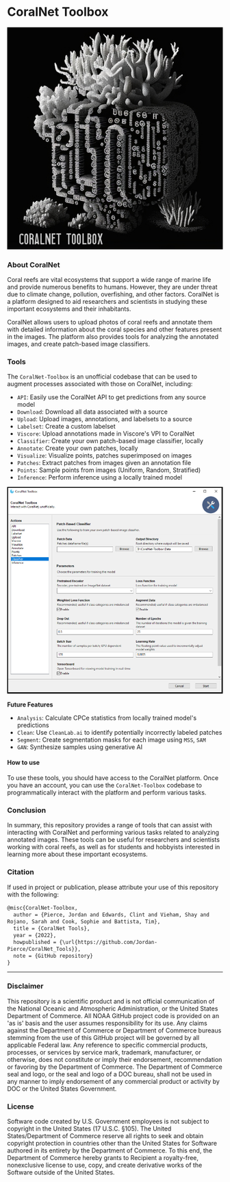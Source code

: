 # CoralNet Toolbox  


<p align="center">
  <img src="./Figures/CoralNet-Toolbox.png" alt="CoralNet-Toolbox">
</p

---

### **About CoralNet**
Coral reefs are vital ecosystems that support a wide range of marine life and provide numerous 
benefits to humans. However, they are under threat due to climate change, pollution, overfishing, 
and other factors. CoralNet is a platform designed to aid researchers and scientists in studying 
these important ecosystems and their inhabitants.

CoralNet allows users to upload photos of coral reefs and annotate them with detailed information 
about the coral species and other features present in the images. The platform also provides tools 
for analyzing the annotated images, and create patch-based image classifiers. 

### **Tools**

The `CoralNet-Toolbox` is an unofficial codebase that can be used to augment processes associated
with those on CoralNet, including:
- `API`: Easily use the CoralNet API to get predictions from any source model
- `Download`: Download all data associated with a source
- `Upload`: Upload images, annotations, and labelsets to a source
- `Labelset`: Create a custom labelset
- `Viscore`: Upload annotations made in Viscore's VPI to CoralNet
- `Classifier`: Create your own patch-based image classifier, locally
- `Annotate`: Create your own patches, locally
- `Visualize`: Visualize points, patches superimposed on images
- `Patches`: Extract patches from images given an annotation file
- `Points`: Sample points from images (Uniform, Random, Stratified)
- `Inference`: Perform inference using a locally trained model


<p align="center">
  <img src="./Figures/CoralNet-Toolbox-Features.PNG" alt="CoralNet-Toolbox-Features">
</p

#### **Future Features**
- `Analysis`: Calculate CPCe statistics from locally trained model's predictions
- `Clean`: Use `CleanLab.ai` to identify potentially incorrectly labeled patches
- `Segment`: Create segmentation masks for each image using `MSS`, `SAM`
- `GAN`: Synthesize samples using generative AI

#### **How to use**
To use these tools, you should have access to the CoralNet platform. Once you have an account, 
you can use the `CoralNet-Toolbox` codebase to programmatically interact with the platform and perform 
various tasks.

### **Conclusion**
In summary, this repository provides a range of tools that can assist with interacting with 
CoralNet and performing various tasks related to analyzing annotated images. These tools can be 
useful for researchers and scientists working with coral reefs, as well as for students and
hobbyists interested in learning more about these important ecosystems.

### Citation

If used in project or publication, please attribute your use of this repository with the following:
    
```
@misc{CoralNet-Toolbox,
  author = {Pierce, Jordan and Edwards, Clint and Vieham, Shay and Rojano, Sarah and Cook, Sophie and Battista, Tim},
  title = {CoralNet Tools},
  year = {2022},
  howpublished = {\url{https://github.com/Jordan-Pierce/CoralNet_Tools}},
  note = {GitHub repository}
}
```

---

### Disclaimer

This repository is a scientific product and is not official communication of the National 
Oceanic and Atmospheric Administration, or the United States Department of Commerce. All NOAA 
GitHub project code is provided on an 'as is' basis and the user assumes responsibility for its 
use. Any claims against the Department of Commerce or Department of Commerce bureaus stemming from 
the use of this GitHub project will be governed by all applicable Federal law. Any reference to 
specific commercial products, processes, or services by service mark, trademark, manufacturer, or 
otherwise, does not constitute or imply their endorsement, recommendation or favoring by the 
Department of Commerce. The Department of Commerce seal and logo, or the seal and logo of a DOC 
bureau, shall not be used in any manner to imply endorsement of any commercial product or activity 
by DOC or the United States Government.


### License 

Software code created by U.S. Government employees is not subject to copyright in the United States 
(17 U.S.C. §105). The United States/Department of Commerce reserve all rights to seek and obtain 
copyright protection in countries other than the United States for Software authored in its 
entirety by the Department of Commerce. To this end, the Department of Commerce hereby grants to 
Recipient a royalty-free, nonexclusive license to use, copy, and create derivative works of the 
Software outside of the United States.
